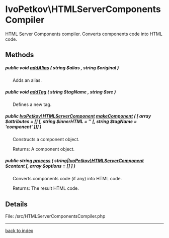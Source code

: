 # IvoPetkov\HTMLServerComponentsCompiler

HTML Server Components compiler. Converts components code into HTML code.

## Methods

##### public void [addAlias](ivopetkov.htmlservercomponentscompiler.addalias.method.md) ( string $alias , string $original )

&nbsp;&nbsp;&nbsp;&nbsp;&nbsp;&nbsp;Adds an alias.

##### public void [addTag](ivopetkov.htmlservercomponentscompiler.addtag.method.md) ( string $tagName , string $src )

&nbsp;&nbsp;&nbsp;&nbsp;&nbsp;&nbsp;Defines a new tag.

##### public [IvoPetkov\HTMLServerComponent](ivopetkov.htmlservercomponent.class.md) [makeComponent](ivopetkov.htmlservercomponentscompiler.makecomponent.method.md) ( [ array $attributes = [] [, string $innerHTML = '' [, string $tagName = 'component' ]]] )

&nbsp;&nbsp;&nbsp;&nbsp;&nbsp;&nbsp;Constructs a component object.

&nbsp;&nbsp;&nbsp;&nbsp;&nbsp;&nbsp;Returns: A component object.

##### public string [process](ivopetkov.htmlservercomponentscompiler.process.method.md) ( string|[IvoPetkov\HTMLServerComponent](ivopetkov.htmlservercomponent.class.md) $content [, array $options = [] ] )

&nbsp;&nbsp;&nbsp;&nbsp;&nbsp;&nbsp;Converts components code (if any) into HTML code.

&nbsp;&nbsp;&nbsp;&nbsp;&nbsp;&nbsp;Returns: The result HTML code.

## Details

File: /src/HTMLServerComponentsCompiler.php

---

[back to index](index.md)

